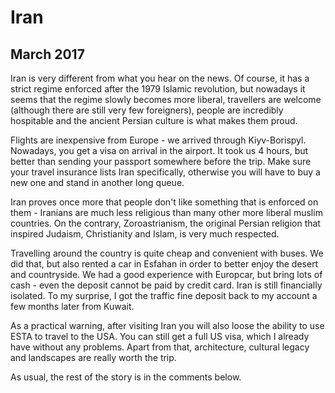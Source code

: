 # Iran
## March 2017

Iran is very different from what you hear on the news. Of course, it has a strict regime enforced
after the 1979 Islamic revolution, but nowadays it seems that the regime slowly becomes more liberal,
travellers are welcome (although there are still very few foreigners), people are incredibly 
hospitable and the ancient Persian culture is what makes them proud.

Flights are inexpensive from Europe - we arrived through Kiyv-Borispyl. Nowadays, you get a visa on arrival 
in the airport. It took us 4 hours, but better than sending your passport somewhere before the trip. 
Make sure your travel insurance lists Iran specifically, otherwise you will have to buy a new one and stand 
in another long queue.

Iran proves once more that people don't like something that is enforced on them - Iranians are much less
religious than many other more liberal muslim countries. On the contrary, Zoroastrianism, the original
Persian religion that inspired Judaism, Christianity and Islam, is very much respected.

Travelling around the country is quite cheap and convenient with buses. We did that, but also rented a car 
in Esfahan in order to better enjoy the desert and countryside. We had a good experience with Europcar, but 
bring lots of cash - even the deposit cannot be paid by credit card. Iran is still financially isolated. 
To my surprise, I got the traffic fine deposit back to my account a few months later from Kuwait.

As a practical warning, after visiting Iran you will also loose the ability to use ESTA to travel to the USA.
You can still get a full US visa, which I already have without any problems. Apart from that, architecture, 
cultural legacy and landscapes are really worth the trip.

As usual, the rest of the story is in the comments below.
